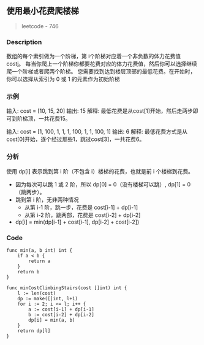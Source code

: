 ## 使用最小花费爬楼梯
> leetcode - 746

### Description
数组的每个索引做为一个阶梯，第 i个阶梯对应着一个非负数的体力花费值 cost[i](索引从0开始)。
每当你爬上一个阶梯你都要花费对应的体力花费值，然后你可以选择继续爬一个阶梯或者爬两个阶梯。
您需要找到达到楼层顶部的最低花费。在开始时，你可以选择从索引为 0 或 1 的元素作为初始阶梯

### 示例
输入: cost = [10, 15, 20]
输出: 15
解释: 最低花费是从cost[1]开始，然后走两步即可到阶梯顶，一共花费15。

输入: cost = [1, 100, 1, 1, 1, 100, 1, 1, 100, 1]
输出: 6
解释: 最低花费方式是从cost[0]开始，逐个经过那些1，跳过cost[3]，一共花费6。

### 分析
使用 dp[i] 表示跳到第 i 阶（不包含 i）楼梯的花费，也就是前 i 个楼梯到花费。
* 因为每次可以跳 1 或 2 阶，所以 dp[0] = 0（没有楼梯可以跳）, dp[1] = 0（跳两步）。
* 跳到第 i 阶，无非两种情况
    * 从第 i-1 阶，跳一步，花费是 cost[i-1] + dp[i-1]
    * 从第 i-2 阶，跳两部，花费是 cost[i-2] + dp[i-2]
* dp[i] = min(dp[i-1] + cost[i-1], dp[i-2] + cost[i-2])

### Code
```code
func min(a, b int) int {
    if a < b {
        return a
    }
    return b
}

func minCostClimbingStairs(cost []int) int {
    l := len(cost)
    dp := make([]int, l+1)
    for i := 2; i <= l; i++ {
        a := cost[i-1] + dp[i-1]
        b := cost[i-2] + dp[i-2]
        dp[i] = min(a, b)
    }
    return dp[l]
}
```